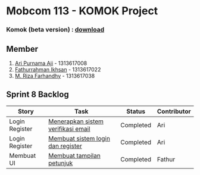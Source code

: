 # Mobcom 113 - KOMOK Project

### Komok (beta version) : [download](https://github.com/rubischoco/KOMOKProject/blob/sprint8/KOMOK-beta.rar)

## Member
1. [Ari Purnama Aji](https://github.com/AriPurnamaAji) - 1313617008
2. [Fathurrahman Ikhsan](https://github.com/rubischoco) - 1313617022
3. [M. Riza Farhandhy](https://github.com/MRizaF) - 1313617038

## Sprint 8 Backlog

| Story | Task | Status | Contributor |
|-------|------|--------|-------------|
| Login Register | [Menerapkan sistem verifikasi email](https://github.com/rubischoco/KOMOKProject/issues/20) | Completed | Ari |
| Login Register | [Membuat sistem login dan register](https://github.com/rubischoco/KOMOKProject/issues/21) | Completed | Ari |
| Membuat UI | [Membuat tampilan petunjuk](https://github.com/rubischoco/KOMOKProject/issues/22) | Completed | Fathur |
